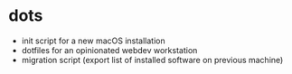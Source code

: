 # dots

 - init script for a new macOS installation
 - dotfiles for an opinionated webdev workstation
 - migration script (export list of installed software on previous machine)
